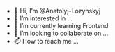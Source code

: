 - 👋 Hi, I’m @Anatolyj-Lozynskyj
- 👀 I’m interested in ...
- 🌱 I’m currently learning Frontend
- 💞️ I’m looking to collaborate on ...
- 📫 How to reach me ...

<!---
Anatolyj-Lozynskyj/Anatolyj-Lozynskyj is a ✨ special ✨ repository because its `README.md` (this file) appears on your GitHub profile.
You can click the Preview link to take a look at your changes.
--->
